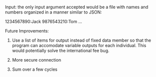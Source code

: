 Input: the only input argument accepted would be a file with names and numbers
organized in a manner similar to JSON:

1234567890:Jack
9876543210:Tom
...

Future Improvements:
1. Use a list of items for output instead of fixed data member
so that the program can accomodate variable outputs for each
individual. This would potentially solve the international fee bug.

2. More secure connection

3. Sum over a few cycles
